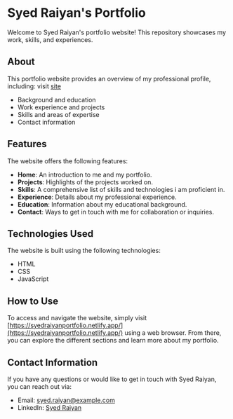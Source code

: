 # Syed Raiyan's Portfolio

Welcome to Syed Raiyan's portfolio website! This repository showcases my work, skills, and experiences.

## About

This portfolio website provides an overview of my professional profile, including:
visit [site](https://syedraiyanportfolio.netlify.app/) 
- Background and education
- Work experience and projects
- Skills and areas of expertise
- Contact information

## Features

The website offers the following features:

- **Home**: An introduction to me and my portfolio.
- **Projects**: Highlights of the projects worked on.
- **Skills**: A comprehensive list of skills and technologies i am  proficient in.
- **Experience**: Details about my professional experience.
- **Education**: Information about my educational background.
- **Contact**: Ways to get in touch with me for collaboration or inquiries.

## Technologies Used

The website is built using the following technologies:

- HTML
- CSS
- JavaScript

## How to Use

To access and navigate the website, simply visit [https://syedraiyanportfolio.netlify.app/](https://syedraiyanportfolio.netlify.app/) using a web browser. From there, you can explore the different sections and learn more about my portfolio.

## Contact Information

If you have any questions or would like to get in touch with Syed Raiyan, you can reach out via:

- Email: [syed.raiyan@example.com](mailto:raiyanullah0@example.com)
- LinkedIn: [Syed Raiyan](https://www.linkedin.com/in/syedraiyan)

